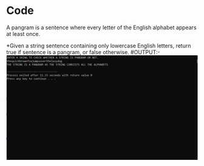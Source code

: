 # Code
A pangram is a sentence where every letter of the English alphabet appears at least once.

*Given a string sentence containing only lowercase English letters, return true if sentence is a pangram, or false otherwise.
#OUTPUT:-
<img src="Images/Capture.PNG" width="600">
